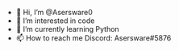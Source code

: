 - 👋 Hi, I’m @Asersware0
- 👀 I’m interested in code
- 🌱 I’m currently learning Python 
- 📫 How to reach me Discord: Asersware#5876
